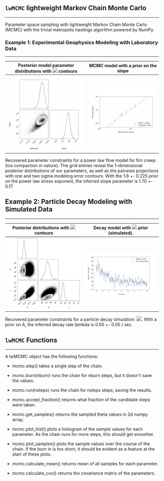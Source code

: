 ## `lwMCMC` lightweight Markov Chain Monte Carlo

---

Parameter space sampling with lightweight Markov Chain Monte Carlo (MCMC) with the trivial metropolis hastings algorithm powered by NumPy. 

### Example 1: Experimental Geophysics Modeling with Laboratory Data

---

Posterior model parameter distributions with <img src="https://render.githubusercontent.com/render/math?math=\sigma"> contours | MCMC model with a prior on the slope
:---------------------------------:|:----------------------------------------:
![](examples/data/ice_corner.png) | ![](examples/data/ice_scatter.png)

Recovered parameter constraints for a power law flow model for firn creep (ice compaction in nature). The grid entries reveal the 1-dimensional posterior distributions of our parameters, as well as the pairwise projections with one and two sigma modeling error contours. With the 1.8 +- 0.225 prior on the power law stress exponent, the inferred slope parameter is 1.70 +- 0.17.

## Example 2: Particle Decay Modeling with Simulated Data

---

Posterior distributions with <img src="https://render.githubusercontent.com/render/math?math=\sigma"> contours | Decay model with <img src="https://render.githubusercontent.com/render/math?math=\lambda"> prior (simulated). 
:---------------------------------:|:----------------------------------------:
![](examples/data/gridsims.png) | ![](examples/data/sims.png)


Recovered parameter constraints for a particle decay simulation: <img src="https://render.githubusercontent.com/render/math?math=\R(t) = A + B e^{-\lambda t}">. With a prior on A, the inferred decay rate lambda is 0.50 +- 0.05 / sec.

## `lwMCMC` Functions 

---

A lwMCMC object has the following functions:
        
* mcmc.step() takes a single step of the chain.

* mcmc.burn(nburn) runs the chain for nburn steps, but it doesn't save
            the values.

* mcmc.run(nsteps) runs the chain for nsteps steps, saving the results.

* mcmc.accept_fraction() returns what fraction of the candidate steps
            were taken.

* mcmc.get_samples() returns the sampled theta values in 2d numpy array.
* mcmc.plot_hist() plots a histogram of the sample values for each
            parameter.  As the chain runs for more steps, this should get
            smoother.
        
* mcmc.plot_samples() plots the sample values over the course of the 
            chain.  If the burn in is too short, it should be evident as a
            feature at the start of these plots.
    
* mcmc.calculate_mean() returns mean of all samples for each parameter.
* mcmc.calculate_cov() returns the covariance matrix of the parameters.
